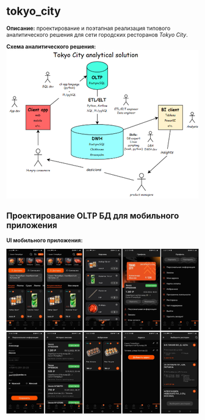 # tokyo_city
**Описание:** проектирование и поэтапная реализация типового аналитического решения для сети 
городских ресторанов *Tokyo City*.<br>

**Схема аналитического решения:**
![schema](https://github.com/alex97iv/tokyo_city/blob/main/tokyo_city_analytical_solution.png)

## Проектирование OLTP БД для мобильного приложения
**UI мобильного приложения:**

![mobile_app_gui_1](https://github.com/alex97iv/tokyo_city/blob/main/gui_1.png)
![mobile_app_gui_2](https://github.com/alex97iv/tokyo_city/blob/main/gui_2.png)
